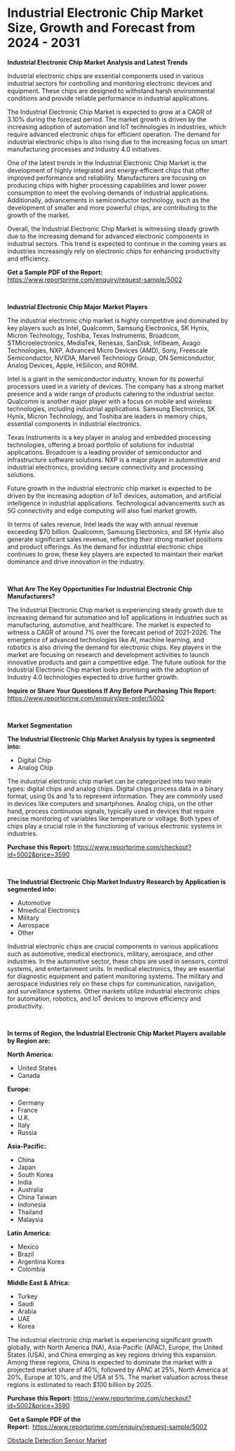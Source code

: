 <p><h1>Industrial Electronic Chip Market Size, Growth and Forecast from 2024 - 2031</h1></p><p><strong>Industrial Electronic Chip Market Analysis and Latest Trends</strong></p>
<p><p>Industrial electronic chips are essential components used in various industrial sectors for controlling and monitoring electronic devices and equipment. These chips are designed to withstand harsh environmental conditions and provide reliable performance in industrial applications.</p><p>The Industrial Electronic Chip Market is expected to grow at a CAGR of 3.10% during the forecast period. The market growth is driven by the increasing adoption of automation and IoT technologies in industries, which require advanced electronic chips for efficient operation. The demand for industrial electronic chips is also rising due to the increasing focus on smart manufacturing processes and Industry 4.0 initiatives.</p><p>One of the latest trends in the Industrial Electronic Chip Market is the development of highly integrated and energy-efficient chips that offer improved performance and reliability. Manufacturers are focusing on producing chips with higher processing capabilities and lower power consumption to meet the evolving demands of industrial applications. Additionally, advancements in semiconductor technology, such as the development of smaller and more powerful chips, are contributing to the growth of the market.</p><p>Overall, the Industrial Electronic Chip Market is witnessing steady growth due to the increasing demand for advanced electronic components in industrial sectors. This trend is expected to continue in the coming years as industries increasingly rely on electronic chips for enhancing productivity and efficiency.</p></p>
<p><strong>Get a Sample PDF of the Report:&nbsp;</strong> <a href="https://www.reportprime.com/enquiry/request-sample/5002">https://www.reportprime.com/enquiry/request-sample/5002</a></p>
<p>&nbsp;</p>
<p><strong>Industrial Electronic Chip Major Market Players</strong></p>
<p><p>The industrial electronic chip market is highly competitive and dominated by key players such as Intel, Qualcomm, Samsung Electronics, SK Hynix, Micron Technology, Toshiba, Texas Instruments, Broadcom, STMicroelectronics, MediaTek, Renesas, SanDisk, Infibeam, Avago Technologies, NXP, Advanced Micro Devices (AMD), Sony, Freescale Semiconductor, NVIDIA, Marvell Technology Group, ON Semiconductor, Analog Devices, Apple, HiSilicon, and ROHM.</p><p>Intel is a giant in the semiconductor industry, known for its powerful processors used in a variety of devices. The company has a strong market presence and a wide range of products catering to the industrial sector. Qualcomm is another major player with a focus on mobile and wireless technologies, including industrial applications. Samsung Electronics, SK Hynix, Micron Technology, and Toshiba are leaders in memory chips, essential components in industrial electronics.</p><p>Texas Instruments is a key player in analog and embedded processing technologies, offering a broad portfolio of solutions for industrial applications. Broadcom is a leading provider of semiconductor and infrastructure software solutions. NXP is a major player in automotive and industrial electronics, providing secure connectivity and processing solutions.</p><p>Future growth in the industrial electronic chip market is expected to be driven by the increasing adoption of IoT devices, automation, and artificial intelligence in industrial applications. Technological advancements such as 5G connectivity and edge computing will also fuel market growth.</p><p>In terms of sales revenue, Intel leads the way with annual revenue exceeding $70 billion. Qualcomm, Samsung Electronics, and SK Hynix also generate significant sales revenue, reflecting their strong market positions and product offerings. As the demand for industrial electronic chips continues to grow, these key players are expected to maintain their market dominance and drive innovation in the industry.</p></p>
<p>&nbsp;</p>
<p><strong>What Are The Key Opportunities For Industrial Electronic Chip Manufacturers?</strong></p>
<p><p>The Industrial Electronic Chip market is experiencing steady growth due to increasing demand for automation and IoT applications in industries such as manufacturing, automotive, and healthcare. The market is expected to witness a CAGR of around 7% over the forecast period of 2021-2026. The emergence of advanced technologies like AI, machine learning, and robotics is also driving the demand for electronic chips. Key players in the market are focusing on research and development activities to launch innovative products and gain a competitive edge. The future outlook for the Industrial Electronic Chip market looks promising with the adoption of Industry 4.0 technologies expected to drive further growth.</p></p>
<p><strong>Inquire or Share Your Questions If Any Before Purchasing This Report:</strong> <a href="https://www.reportprime.com/enquiry/pre-order/5002">https://www.reportprime.com/enquiry/pre-order/5002</a></p>
<p>&nbsp;</p>
<p><strong>Market Segmentation</strong></p>
<p><strong>The Industrial Electronic Chip Market Analysis by types is segmented into:</strong></p>
<p><ul><li>Digital Chip</li><li>Analog Chip</li></ul></p>
<p><p>The industrial electronic chip market can be categorized into two main types: digital chips and analog chips. Digital chips process data in a binary format, using 0s and 1s to represent information. They are commonly used in devices like computers and smartphones. Analog chips, on the other hand, process continuous signals, typically used in devices that require precise monitoring of variables like temperature or voltage. Both types of chips play a crucial role in the functioning of various electronic systems in industries.</p></p>
<p><strong>Purchase this Report:&nbsp;</strong><a href="https://www.reportprime.com/checkout?id=5002&price=3590">https://www.reportprime.com/checkout?id=5002&price=3590</a></p>
<p>&nbsp;</p>
<p><strong>The Industrial Electronic Chip Market Industry Research by Application is segmented into:</strong></p>
<p><ul><li>Automotive</li><li>Mmedical Electronics</li><li>Military</li><li>Aerospace</li><li>Other</li></ul></p>
<p><p>Industrial electronic chips are crucial components in various applications such as automotive, medical electronics, military, aerospace, and other industries. In the automotive sector, these chips are used in sensors, control systems, and entertainment units. In medical electronics, they are essential for diagnostic equipment and patient monitoring systems. The military and aerospace industries rely on these chips for communication, navigation, and surveillance systems. Other markets utilize industrial electronic chips for automation, robotics, and IoT devices to improve efficiency and productivity.</p></p>
<p>&nbsp;</p>
<p><strong>In terms of Region, the Industrial Electronic Chip Market Players available by Region are:</strong></p>
<p>
    <p> <strong> North America: </strong>
        <ul>
            <li>United States</li>
            <li>Canada</li>
        </ul>
        </p> 
    <p> <strong> Europe: </strong>
        <ul>
            <li>Germany</li>
            <li>France</li>
            <li>U.K.</li>
            <li>Italy</li>
            <li>Russia</li>
        </ul>
        </p> 
    <p> <strong> Asia-Pacific: </strong>
        <ul>
            <li>China</li>
            <li>Japan</li>
            <li>South Korea</li>
            <li>India</li>
            <li>Australia</li>
            <li>China Taiwan</li>
            <li>Indonesia</li>
            <li>Thailand</li>
            <li>Malaysia</li>
        </ul>
        </p> 
    <p> <strong> Latin America: </strong>
        <ul>
            <li>Mexico</li>
            <li>Brazil</li>
            <li>Argentina Korea</li>
            <li>Colombia</li>
        </ul>
        </p> 
    <p> <strong> Middle East & Africa: </strong>
        <ul>
            <li>Turkey</li>
            <li>Saudi</li>
            <li>Arabia</li>
            <li>UAE</li>
            <li>Korea</li>
        </ul>
    </p>
    </p>
<p><p>The industrial electronic chip market is experiencing significant growth globally, with North America (NA), Asia-Pacific (APAC), Europe, the United States (USA), and China emerging as key regions driving this expansion. Among these regions, China is expected to dominate the market with a projected market share of 40%, followed by APAC at 25%, North America at 20%, Europe at 10%, and the USA at 5%. The market valuation across these regions is estimated to reach $100 billion by 2025.</p></p>
<p><strong>Purchase this Report: </strong><a href="https://www.reportprime.com/checkout?id=5002&price=3590">https://www.reportprime.com/checkout?id=5002&price=3590</a></p>
<p>&nbsp;<strong>Get a Sample PDF of the Report:&nbsp;&nbsp;</strong><a href="https://www.reportprime.com/enquiry/request-sample/5002">https://www.reportprime.com/enquiry/request-sample/5002</a></p>
<p><strong></strong></p>
<p><p><a href="https://github.com/sofayahoo2023/Market-Research-Report-List-3/blob/main/obstacle-detection-sensor-market.md">Obstacle Detection Sensor Market</a></p></p>